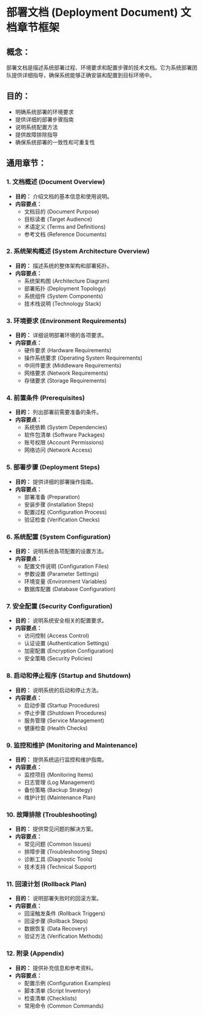 # 部署文档 (Deployment Document) 文档章节框架

## 概念：
部署文档是描述系统部署过程、环境要求和配置步骤的技术文档。它为系统部署团队提供详细指导，确保系统能够正确安装和配置到目标环境中。

## 目的：
- 明确系统部署的环境要求
- 提供详细的部署步骤指南
- 说明系统配置方法
- 提供故障排除指导
- 确保系统部署的一致性和可重复性

## 通用章节：

### 1. 文档概述 (Document Overview)
- **目的：** 介绍文档的基本信息和使用说明。
- **内容要点：**
  - 文档目的 (Document Purpose)
  - 目标读者 (Target Audience)
  - 术语定义 (Terms and Definitions)
  - 参考文档 (Reference Documents)

### 2. 系统架构概述 (System Architecture Overview)
- **目的：** 描述系统的整体架构和部署拓扑。
- **内容要点：**
  - 系统架构图 (Architecture Diagram)
  - 部署拓扑 (Deployment Topology)
  - 系统组件 (System Components)
  - 技术栈说明 (Technology Stack)

### 3. 环境要求 (Environment Requirements)
- **目的：** 详细说明部署环境的各项要求。
- **内容要点：**
  - 硬件要求 (Hardware Requirements)
  - 操作系统要求 (Operating System Requirements)
  - 中间件要求 (Middleware Requirements)
  - 网络要求 (Network Requirements)
  - 存储要求 (Storage Requirements)

### 4. 前置条件 (Prerequisites)
- **目的：** 列出部署前需要准备的条件。
- **内容要点：**
  - 系统依赖 (System Dependencies)
  - 软件包清单 (Software Packages)
  - 账号权限 (Account Permissions)
  - 网络访问 (Network Access)

### 5. 部署步骤 (Deployment Steps)
- **目的：** 提供详细的部署操作指南。
- **内容要点：**
  - 部署准备 (Preparation)
  - 安装步骤 (Installation Steps)
  - 配置过程 (Configuration Process)
  - 验证检查 (Verification Checks)

### 6. 系统配置 (System Configuration)
- **目的：** 说明系统各项配置的设置方法。
- **内容要点：**
  - 配置文件说明 (Configuration Files)
  - 参数设置 (Parameter Settings)
  - 环境变量 (Environment Variables)
  - 数据库配置 (Database Configuration)

### 7. 安全配置 (Security Configuration)
- **目的：** 说明系统安全相关的配置要求。
- **内容要点：**
  - 访问控制 (Access Control)
  - 认证设置 (Authentication Settings)
  - 加密配置 (Encryption Configuration)
  - 安全策略 (Security Policies)

### 8. 启动和停止程序 (Startup and Shutdown)
- **目的：** 说明系统的启动和停止方法。
- **内容要点：**
  - 启动步骤 (Startup Procedures)
  - 停止步骤 (Shutdown Procedures)
  - 服务管理 (Service Management)
  - 健康检查 (Health Checks)

### 9. 监控和维护 (Monitoring and Maintenance)
- **目的：** 提供系统运行监控和维护指南。
- **内容要点：**
  - 监控项目 (Monitoring Items)
  - 日志管理 (Log Management)
  - 备份策略 (Backup Strategy)
  - 维护计划 (Maintenance Plan)

### 10. 故障排除 (Troubleshooting)
- **目的：** 提供常见问题的解决方案。
- **内容要点：**
  - 常见问题 (Common Issues)
  - 排障步骤 (Troubleshooting Steps)
  - 诊断工具 (Diagnostic Tools)
  - 技术支持 (Technical Support)

### 11. 回滚计划 (Rollback Plan)
- **目的：** 说明部署失败时的回滚方案。
- **内容要点：**
  - 回滚触发条件 (Rollback Triggers)
  - 回滚步骤 (Rollback Steps)
  - 数据恢复 (Data Recovery)
  - 验证方法 (Verification Methods)

### 12. 附录 (Appendix)
- **目的：** 提供补充信息和参考资料。
- **内容要点：**
  - 配置示例 (Configuration Examples)
  - 脚本清单 (Script Inventory)
  - 检查清单 (Checklists)
  - 常用命令 (Common Commands)